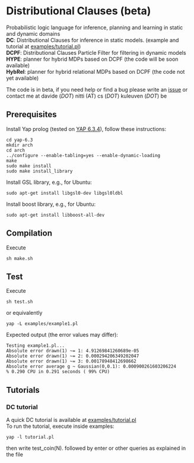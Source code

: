 # Distributional Clauses (beta)
Probabilistic logic language for inference, planning and learning in static and dynamic domains  
**DC**: Distributional Clauses for inference in static models. (example and tutorial at [examples/tutorial.pl](https://github.com/davidenitti/DC/blob/master/examples/tutorial.pl))  
**DCPF**: Distributional Clauses Particle Filter for filtering in dynamic models  
**HYPE**: planner for hybrid MDPs based on DCPF (the code will be soon available)  
**HybRel**: planner for hybrid relational MDPs based on DCPF (the code not yet available)   

The code is in beta, if you need help or find a bug please write an [issue](https://github.com/davidenitti/DC/issues)
or contact me at davide (_DOT_) nitti (AT) cs (_DOT_) kuleuven (_DOT_) be

## Prerequisites
Install Yap prolog (tested on [YAP 6.3.4](https://github.com/vscosta/yap-6.3/archive/master.zip)), follow these instructions:
```
cd yap-6.3
mkdir arch
cd arch
../configure --enable-tabling=yes --enable-dynamic-loading
make
sudo make install
sudo make install_library
```

Install GSL library, e.g., for Ubuntu:
```
sudo apt-get install libgsl0-dev libgsl0ldbl
```
Install boost library, e.g., for Ubuntu:
```
sudo apt-get install libboost-all-dev
```

## Compilation
Execute
```
sh make.sh
```
## Test
Execute
```
sh test.sh
```
or equivalently
```
yap -L examples/example1.pl
```
Expected output (the error values may differ):
```
Testing example1.pl...
Absolute error drawn(1) ~= 1: 4.91269841260689e-05
Absolute error drawn(1) ~= 2: 0.000294206349202047
Absolute error drawn(1) ~= 3: 0.00178948412698662
Absolute error average g ~ Gaussian(0,0.1): 0.000900261603206224
% 0.290 CPU in 0.291 seconds ( 99% CPU)
```
## Tutorials
### DC tutorial
A quick DC tutorial is available at [examples/tutorial.pl](https://github.com/davidenitti/DC/blob/master/examples/tutorial.pl)  
To run the tutorial, execute inside examples: 
```
yap -l tutorial.pl
```
then write test_coin(N). followed by enter or other queries as explained in the file
